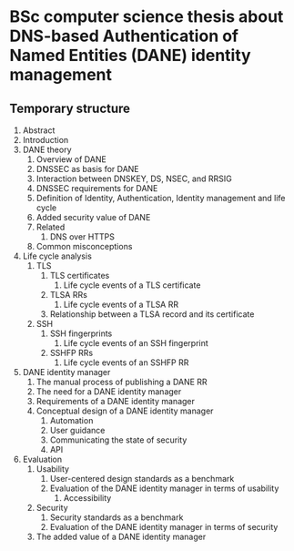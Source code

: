 # BSc computer science thesis about DNS-based Authentication of Named Entities (DANE) identity management

## Temporary structure

1. Abstract
2. Introduction
3. DANE theory
   1. Overview of DANE
   2. DNSSEC as basis for DANE
   3. Interaction between DNSKEY, DS, NSEC, and RRSIG
   4. DNSSEC requirements for DANE
   5. Definition of Identity, Authentication, Identity management and life cycle
   6. Added security value of DANE
   7. Related
      1. DNS over HTTPS
   8. Common misconceptions
4. Life cycle analysis
   1. TLS
      1. TLS certificates
         1. Life cycle events of a TLS certificate
      2. TLSA RRs
         1. Life cycle events of a TLSA RR
      3. Relationship between a TLSA record and its certificate
   2. SSH
      1. SSH fingerprints
         1. Life cycle events of an SSH fingerprint
      2. SSHFP RRs
         1. Life cycle events of an SSHFP RR
5. DANE identity manager
   1. The manual process of publishing a DANE RR
   2. The need for a DANE identity manager
   3. Requirements of a DANE identity manager
   4. Conceptual design of a DANE identity manager
      1. Automation
      2. User guidance
      3. Communicating the state of security
      4. API
6. Evaluation
   1. Usability
      1. User-centered design standards as a benchmark
      2. Evaluation of the DANE identity manager in terms of usability
         1. Accessibility
   2. Security
      1. Security standards as a benchmark
      2. Evaluation of the DANE identity manager in terms of security
   3. The added value of a DANE identity manager
